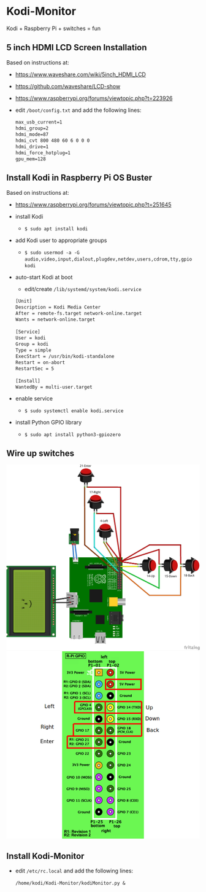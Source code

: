 # Kodi-Monitor
Kodi + Raspberry Pi + switches = fun

## 5 inch HDMI LCD Screen Installation
Based on instructions at:
* https://www.waveshare.com/wiki/5inch_HDMI_LCD
* https://github.com/waveshare/LCD-show
* https://www.raspberrypi.org/forums/viewtopic.php?t=223926


* edit `/boot/config.txt` and add the following lines:

  ```
  max_usb_current=1
  hdmi_group=2
  hdmi_mode=87
  hdmi_cvt 800 480 60 6 0 0 0
  hdmi_drive=1
  hdmi_force_hotplug=1
  gpu_mem=128
  ```

## Install Kodi in Raspberry Pi OS Buster
Based on instructions at:
* https://www.raspberrypi.org/forums/viewtopic.php?t=251645


* install Kodi
  * `$ sudo apt install kodi`
* add Kodi user to appropriate groups
  * `$ sudo usermod -a -G audio,video,input,dialout,plugdev,netdev,users,cdrom,tty,gpio kodi`
* auto-start Kodi at boot
  * edit/create `/lib/systemd/system/kodi.service`
  
  ```
  [Unit]
  Description = Kodi Media Center
  After = remote-fs.target network-online.target
  Wants = network-online.target

  [Service]
  User = kodi
  Group = kodi
  Type = simple
  ExecStart = /usr/bin/kodi-standalone
  Restart = on-abort
  RestartSec = 5

  [Install]
  WantedBy = multi-user.target
  ```
* enable service
  * `$ sudo systemctl enable kodi.service`
* install Python GPIO library
  * `$ sudo apt install python3-gpiozero`

## Wire up switches
![circuit diagram](Kodi-Monitor_bb.png "circuit diagram")
![pinout diagram](gpio_lightbox.png "pinout diagram")

## Install Kodi-Monitor
* edit `/etc/rc.local` and add the following lines:

  `/home/kodi/Kodi-Monitor/kodiMonitor.py &`


